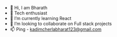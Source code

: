 - 👋 Hi, I am Bharath
- 👀 Tech enthusiast
- 🌱 I’m currently learning React
- 💞️ I’m looking to collaborate on Full stack projects
- 📫 Ping - kadimcherlabharat123@gmail.com

<!---
bharath-brs/bharath-brs is a ✨ special ✨ repository because its `README.md` (this file) appears on your GitHub profile.
You can click the Preview link to take a look at your changes.
--->
